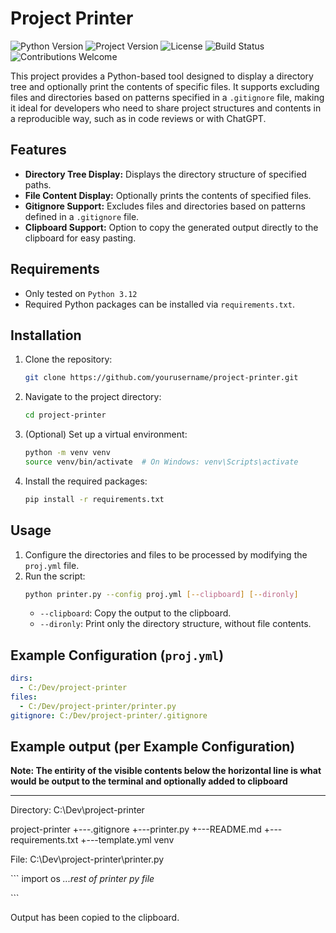 # Project Printer

![Python Version](https://img.shields.io/badge/python-3.12-blue)
![Project Version](https://img.shields.io/badge/version-0.1-orange)
![License](https://img.shields.io/badge/license-MIT-brightgreen)
![Build Status](https://img.shields.io/badge/build-passing-brightgreen)
![Contributions Welcome](https://img.shields.io/badge/contributions-welcome-brightgreen)

This project provides a Python-based tool designed to display a directory tree and optionally print the contents of specific files. It supports excluding files and directories based on patterns specified in a `.gitignore` file, making it ideal for developers who need to share project structures and contents in a reproducible way, such as in code reviews or with ChatGPT.

## Features
- **Directory Tree Display:** Displays the directory structure of specified paths.
- **File Content Display:** Optionally prints the contents of specified files.
- **Gitignore Support:** Excludes files and directories based on patterns defined in a `.gitignore` file.
- **Clipboard Support:** Option to copy the generated output directly to the clipboard for easy pasting.

## Requirements
- Only tested on `Python 3.12`
- Required Python packages can be installed via `requirements.txt`.

## Installation
1. Clone the repository:
    ```sh
    git clone https://github.com/yourusername/project-printer.git
    ```
2. Navigate to the project directory:
    ```sh
    cd project-printer
    ```
3. (Optional) Set up a virtual environment:
    ```sh
    python -m venv venv
    source venv/bin/activate  # On Windows: venv\Scripts\activate
    ```
4. Install the required packages:
    ```sh
    pip install -r requirements.txt
    ```

## Usage
1. Configure the directories and files to be processed by modifying the `proj.yml` file.
2. Run the script:
    ```sh
    python printer.py --config proj.yml [--clipboard] [--dironly]
    ```
    - `--clipboard`: Copy the output to the clipboard.
    - `--dironly`: Print only the directory structure, without file contents.

## Example Configuration (`proj.yml`)
```yaml
dirs:
  - C:/Dev/project-printer
files:
  - C:/Dev/project-printer/printer.py
gitignore: C:/Dev/project-printer/.gitignore
```

## Example output (per Example Configuration)
**Note: The entirity of the visible contents below the horizontal line is what would be output to the terminal and optionally added to clipboard**
<hr>

Directory: C:\Dev\project-printer

project-printer
    +---.gitignore
    +---printer.py
    +---README.md
    +---requirements.txt
    +---template.yml
venv

File: C:\Dev\project-printer\printer.py

\`\`\`
import os
*...rest of printer py file*

\`\`\`

Output has been copied to the clipboard.
